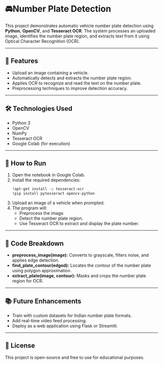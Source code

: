 # 🚘Number Plate Detection 

This project demonstrates automatic vehicle number plate detection using **Python**, **OpenCV**, and **Tesseract OCR**. The system processes an uploaded image, identifies the number plate region, and extracts text from it using Optical Character Recognition (OCR).

---

## 📌 Features

- Upload an image containing a vehicle.
- Automatically detects and extracts the number plate region.
- Applies OCR to recognize and read the text on the number plate.
- Preprocessing techniques to improve detection accuracy.

---

## 🛠️ Technologies Used

- Python 3
- OpenCV
- NumPy
- Tesseract OCR
- Google Colab (for execution)

---

## 🚀 How to Run

1. Open the notebook in Google Colab.
2. Install the required dependencies:
   ```bash
   !apt-get install -y tesseract-ocr
   !pip install pytesseract opencv-python
   ```
3. Upload an image of a vehicle when prompted.
4. The program will:
   - Preprocess the image.
   - Detect the number plate region.
   - Use Tesseract OCR to extract and display the plate number.

---

## 🧠 Code Breakdown

- **preprocess_image(image):** Converts to grayscale, filters noise, and applies edge detection.
- **find_plate_contour(edged):** Locates the contour of the number plate using polygon approximation.
- **extract_plate(image, contour):** Masks and crops the number plate region for OCR.

---

## 📚 Future Enhancements

- Train with custom datasets for Indian number plate formats.
- Add real-time video feed processing.
- Deploy as a web application using Flask or Streamlit.

---

## 📄 License

This project is open-source and free to use for educational purposes.
